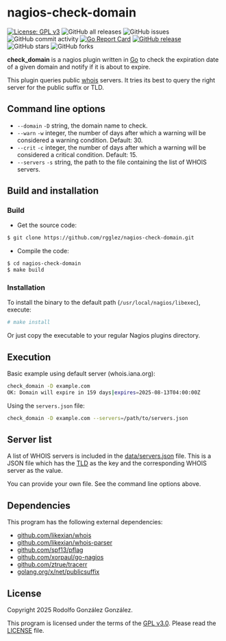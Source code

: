 # nagios-check-domain

[![License: GPL v3](https://img.shields.io/badge/License-GPLv3-blue.svg)](https://www.gnu.org/licenses/gpl-3.0)
![GitHub all releases](https://img.shields.io/github/downloads/rgglez/nagios-check-domain/total)
![GitHub issues](https://img.shields.io/github/issues/rgglez/nagios-check-domain)
![GitHub commit activity](https://img.shields.io/github/commit-activity/y/rgglez/nagios-check-domain)
[![Go Report Card](https://goreportcard.com/badge/github.com/rgglez/nagios-check-domain/src)](https://goreportcard.com/report/github.com/rgglez/nagios-check-domain/src)
[![GitHub release](https://img.shields.io/github/release/rgglez/nagios-check-domain.svg)](https://github.com/rgglez/nagios-check-domain/releases/)
![GitHub stars](https://img.shields.io/github/stars/rgglez/nagios-check-domain?style=social)
![GitHub forks](https://img.shields.io/github/forks/rgglez/nagios-check-domain?style=social)

**check_domain** is a nagios plugin written in [Go](https://go.dev/) to check the
expiration date of a given domain and notify if it is about to expire.

This plugin queries public [whois](https://www.rfc-editor.org/rfc/rfc3912.txt) servers. It
tries its best to query the right server for the public suffix or TLD.

## Command line options

* `--domain` `-D` string, the domain name to check.
* `--warn` `-w` integer, the number of days after which a warning will be considered a warning condition. Default: 30.
* `--crit` `-c` integer, the number of days after which a warning will be considered a critical condition. Default: 15.
* `--servers` `-s` string, the path to the file containing the list of WHOIS servers.

## Build and installation

### Build

* Get the source code:

```bash
$ git clone https://github.com/rgglez/nagios-check-domain.git
```

* Compile the code:

```bash
$ cd nagios-check-domain
$ make build
```

### Installation

To install the binary to the default path (```/usr/local/nagios/libexec```), execute:

```bash
# make install
```

Or just copy the executable to your regular Nagios plugins directory.

## Execution

Basic example using default server (whois.iana.org):

```bash
check_domain -D example.com
OK: Domain will expire in 159 days|expires=2025-08-13T04:00:00Z
```

Using the `servers.json` file:

```bash
check_domain -D example.com --servers=/path/to/servers.json
```

## Server list

A list of WHOIS servers is included in the [data/servers.json](data/servers.json) file.
This is a JSON file which has the [TLD](https://en.wikipedia.org/wiki/Top-level_domain)
as the key and the corresponding WHOIS server as the value.

You can provide your own file. See the command line options above.

## Dependencies

This program has the following external dependencies:

* [github.com/likexian/whois](https://github.com/likexian/whois)
* [github.com/likexian/whois-parser](https://github.com/likexian/whois-parser)
* [github.com/spf13/pflag](https://github.com/spf13/pflag)
* [github.com/xorpaul/go-nagios](https://github.com/xorpaul/go-nagios)
* [github.com/ztrue/tracerr](https://github.com/ztrue/tracerr)
* [golang.org/x/net/publicsuffix](golang.org/x/net/publicsuffix)

## License

Copyright 2025 Rodolfo González González.

This program is licensed under the terms of the [GPL v3.0](https://www.gnu.org/licenses/gpl-3.0.en.html). Please read the [LICENSE](LICENSE.md) file.
